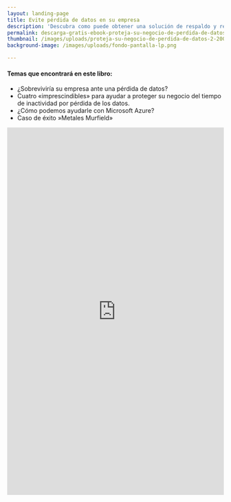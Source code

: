 ```yaml
---
layout: landing-page
title: Evite pérdida de datos en su empresa
description: 'Descubra como puede obtener una solución de respaldo y recuperación de datos para su empresa ante ransomware y desastres naturales descargando nuestro eBook completamente gratis.'
permalink: descarga-gratis-ebook-proteja-su-negocio-de-perdida-de-datos
thumbnail: /images/uploads/proteja-su-negocio-de-perdida-de-datos-2-200x300.png
background-image: /images/uploads/fondo-pantalla-lp.png

---
```


#### Temas que encontrará en este libro:

* ¿Sobreviviría su empresa ante una pérdida de datos?
* Cuatro «imprescindibles» para ayudar a proteger su negocio del tiempo de inactividad por pérdida de los datos.
* ¿Cómo podemos ayudarle con Microsoft Azure?
* Caso de éxito »Metales Murfield»



<iframe width="540" height="855" src="https://35647a24.sibforms.com/serve/MUIEADMydQnQVsyCnGXTsXfk55tptIQHTDKA0iXh6rt8LvJjtTGjiQyo9cDBcBpEI8n501zKwW7Tktfz3X193x0V0krHlWOlVm6BbmNRzRZlbBdftobvr0-So8urxWAfDM_7iZmjCedVSLxyUn90qKOwmorqYFN9cQYabzwl0DQhjrUHAzgT4PEh7UGt3aFI9GEKrloMgD3U0cIj" frameborder="0" scrolling="auto" allowfullscreen style="display: block;margin-left: auto;margin-right: auto;max-width: 100%;"></iframe>